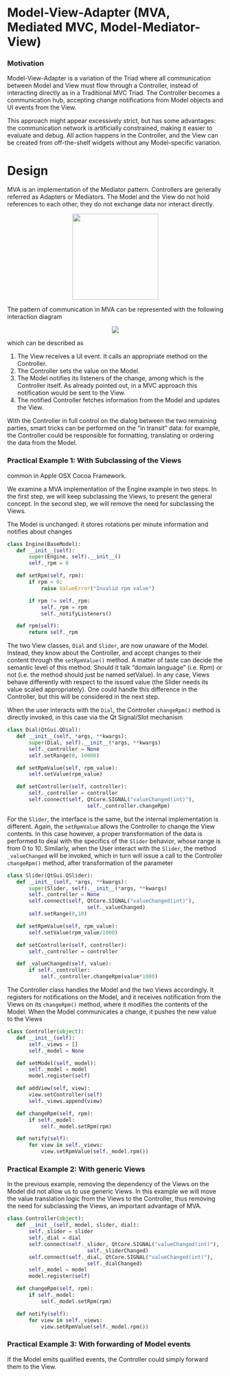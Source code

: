 # Model-View-Adapter (MVA, Mediated MVC, Model-Mediator-View)

### Motivation

Model-View-Adapter is a variation of the Triad where all communication between
Model and View must flow through a Controller, instead of interacting directly
as in a Traditional MVC Triad.  The Controller becomes a communication hub,
accepting change notifications from Model objects and UI events from the View.

This approach might appear excessively strict, but has some advantages: the
communication network is artificially constrained, making it easier to evaluate
and debug. All action happens in the Controller, and the View can be created
from off-the-shelf widgets without any Model-specific variation.

# Design

MVA is an implementation of the Mediator pattern. Controllers are 
generally referred as Adapters or Mediators. The Model and the View 
do not hold references to each other, they do not exchange data nor 
interact directly. 

<p align="center">
    <img src="images/model_view_adapter/ModelViewAdapter.png" width="200">
</p>

The pattern of communication in MVA can be represented with the following
interaction diagram

<p align="center">
    <img src="images/model_view_adapter/MVA_Communication.png" />
</p>

which can be described as

1. The View receives a UI event. It calls an appropriate method on the Controller.
2. The Controller sets the value on the Model.
3. The Model notifies its listeners of the change, among which is the Controller itself. 
   As already pointed out, in a MVC approach this notification would be sent to the View. 
4. The notified Controller fetches information from the Model and updates the View.

With the Controller in full control on the dialog between the two remaining
parties, smart tricks can be performed on the “in transit” data: for example,
the Controller could be responsible for formatting, translating or ordering
the data from the Model.  

### Practical Example 1: With Subclassing of the Views

common in Apple OSX Cocoa Framework. 

We examine a MVA implementation of the Engine example in two steps. In the first step, we will keep subclassing the Views, to present the general concept. In the second step, we will remove the need for subclassing the Views.

The Model is unchanged: it stores rotations per minute information and notifies about changes 

```python
class Engine(BaseModel):
   def __init__(self):
       super(Engine, self).__init__()
       self._rpm = 0

   def setRpm(self, rpm):
       if rpm < 0:
           raise ValueError("Invalid rpm value")

       if rpm != self._rpm:
           self._rpm = rpm
           self._notifyListeners()

   def rpm(self):
       return self._rpm
```

The two View classes, `Dial` and `Slider`, are now unaware of the Model. Instead,
they know about the Controller, and accept changes to their content through the
`setRpmValue()` method.  A matter of taste can decide the semantic level of this
method. Should it talk “domain language” (i.e. Rpm) or not (i.e. the method
should just be named setValue). In any case, Views behave differently with
respect to the issued value (the Slider needs its value scaled appropriately). 
One could handle this difference in the Controller, but this will be considered 
in the next step.

When the user interacts with the `Dial`, the Controller
`changeRpm()` method is directly invoked, in this case via the Qt Signal/Slot
mechanism 

```python
class Dial(QtGui.QDial):
   def __init__(self, *args, **kwargs):
       super(Dial, self).__init__(*args, **kwargs)
       self._controller = None
       self.setRange(0, 10000)

   def setRpmValue(self, rpm_value):
       self.setValue(rpm_value)

   def setController(self, controller):
       self._controller = controller
       self.connect(self, QtCore.SIGNAL("valueChanged(int)"),
                          self._controller.changeRpm)
```

For the `Slider`, the interface is the same, but the internal implementation is
different. Again, the `setRpmValue` allows the Controller to change the
View contents. In this case however, a proper transformation of the data is
performed to deal with the specifics of the `Slider` behavior, whose range is
from 0 to 10.  Similarly, when the User interact with the `Slider`, the method
`_valueChanged` will be invoked, which in turn will issue a call to the
Controller `changeRpm()` method, after transformation of the parameter

```python
class Slider(QtGui.QSlider):
   def __init__(self, *args, **kwargs):
       super(Slider, self).__init__(*args, **kwargs)
       self._controller = None
       self.connect(self, QtCore.SIGNAL("valueChanged(int)"),
                          self._valueChanged)
       self.setRange(0,10)

   def setRpmValue(self, rpm_value):
       self.setValue(rpm_value/1000)

   def setController(self, controller):
       self._controller = controller

   def _valueChanged(self, value):
       if self._controller:
           self._controller.changeRpm(value*1000)
```

The Controller class handles the Model and the two Views accordingly. It
registers for notifications on the Model, and it receives notification from the
Views on its `changeRpm()` method, where it modifies the contents of the Model.
When the Model communicates a change, it pushes the new value to the Views

```python
class Controller(object):
   def __init__(self):
       self._views = []
       self._model = None

   def setModel(self, model):
       self._model = model
       model.register(self)

   def addView(self, view):
       view.setController(self)
       self._views.append(view)

   def changeRpm(self, rpm):
       if self._model:
           self._model.setRpm(rpm)

   def notify(self):
       for view in self._views:
           view.setRpmValue(self._model.rpm())
```

### Practical Example 2: With generic Views

In the previous example, removing the dependency of the Views on the Model did not allow us to use generic Views. In this example we will move the value translation logic
from the Views to the Controller, thus removing the need for subclassing the Views, an important advantage of MVA.

```python
class Controller(object):
   def __init__(self, model, slider, dial):
       self._slider = slider
       self._dial = dial
       self.connect(self._slider, QtCore.SIGNAL("valueChanged(int)"),
                          self._sliderChanged)
       self.connect(self._dial, QtCore.SIGNAL("valueChanged(int)"),
                          self._dialChanged)
       self._model = model
       model.register(self)

   def changeRpm(self, rpm):
       if self._model:
           self._model.setRpm(rpm)

   def notify(self):
       for view in self._views:
           view.setRpmValue(self._model.rpm())
```




### Practical Example 3: With forwarding of Model events

If the Model emits qualified events, the Controller could simply forward them
to the View.

